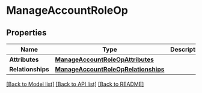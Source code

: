 # ManageAccountRoleOp

## Properties
Name | Type | Description | Notes
------------ | ------------- | ------------- | -------------
**Attributes** | [**ManageAccountRoleOpAttributes**](ManageAccountRoleOpAttributes.md) |  | [optional] 
**Relationships** | [**ManageAccountRoleOpRelationships**](ManageAccountRoleOpRelationships.md) |  | [optional] 

[[Back to Model list]](../README.md#documentation-for-models) [[Back to API list]](../README.md#documentation-for-api-endpoints) [[Back to README]](../README.md)


